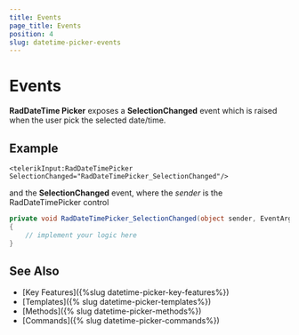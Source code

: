 ```yaml
---
title: Events
page_title: Events
position: 4
slug: datetime-picker-events
---
```


# Events

**RadDateTime Picker** exposes a **SelectionChanged** event which is raised when the user pick the selected date/time.

## Example

```XAML
<telerikInput:RadDateTimePicker SelectionChanged="RadDateTimePicker_SelectionChanged"/>
```

and the **SelectionChanged** event, where the *sender* is the RadDateTimePicker control

```C#
private void RadDateTimePicker_SelectionChanged(object sender, EventArgs e)
{
	// implement your logic here
}
```

## See Also

- [Key Features]({%slug datetime-picker-key-features%})
- [Templates]({% slug datetime-picker-templates%})
- [Methods]({% slug datetime-picker-methods%})
- [Commands]({% slug datetime-picker-commands%})
